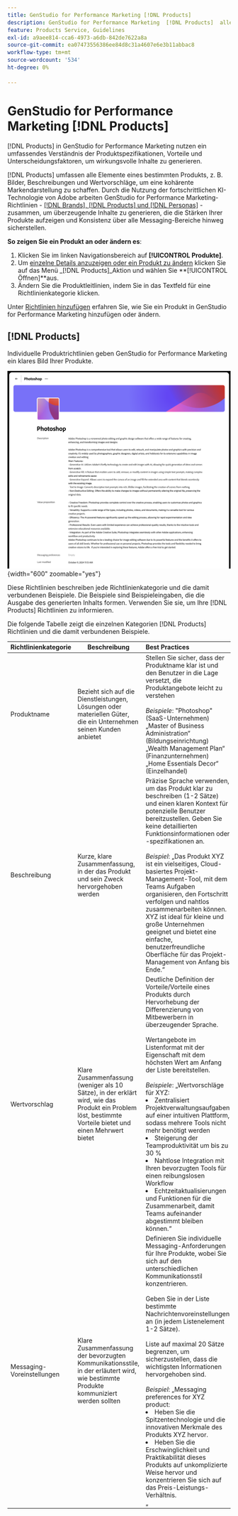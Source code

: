 ```yaml
---
title: GenStudio for Performance Marketing [!DNL Products]
description: GenStudio for Performance Marketing  [!DNL Products]  alle Aspekte Ihres Produkts - Bilder, Beschreibungen und Wertvorschläge - ein, um relevante Inhalte zu erstellen, die die Stärken von Produkten hervorheben und die Konsistenz der Produkt-Botschaften gewährleisten.
feature: Products Service, Guidelines
exl-id: a9aee814-cca6-4973-a6db-842de7622a8a
source-git-commit: ea07473556386ee84d8c31a4607e6e3b11abbac8
workflow-type: tm+mt
source-wordcount: '534'
ht-degree: 0%

---
```


# GenStudio for Performance Marketing [!DNL Products]

[!DNL Products] in GenStudio for Performance Marketing nutzen ein umfassendes Verständnis der Produktspezifikationen, Vorteile und Unterscheidungsfaktoren, um wirkungsvolle Inhalte zu generieren.

[!DNL Products] umfassen alle Elemente eines bestimmten Produkts, z. B. Bilder, Beschreibungen und Wertvorschläge, um eine kohärente Markendarstellung zu schaffen. Durch die Nutzung der fortschrittlichen KI-Technologie von Adobe arbeiten GenStudio for Performance Marketing-Richtlinien - [[!DNL Brands],  [!DNL Products] und  [!DNL Personas]](/help/user-guide/guidelines/overview.md) - zusammen, um überzeugende Inhalte zu generieren, die die Stärken Ihrer Produkte aufzeigen und Konsistenz über alle Messaging-Bereiche hinweg sicherstellen.

**So zeigen Sie ein Produkt an oder ändern es**:

1. Klicken Sie im linken Navigationsbereich auf **[!UICONTROL Produkte]**.
1. Um [einzelne Details anzuzeigen oder ein Produkt zu ändern](add-guidelines.md#manage-products) klicken Sie auf das Menü _[!DNL Products]_Aktion und wählen Sie **[!UICONTROL Öffnen]**aus.
1. Ändern Sie die Produktleitlinien, indem Sie in das Textfeld für eine Richtlinienkategorie klicken.

Unter [Richtlinien hinzufügen](add-guidelines.md) erfahren Sie, wie Sie ein Produkt in GenStudio for Performance Marketing hinzufügen oder ändern.

## [!DNL Products]

Individuelle Produktrichtlinien geben GenStudio for Performance Marketing ein klares Bild Ihrer Produkte.

![Produktrichtlinien](/help/assets/products.png){width="600" zoomable="yes"}

Diese Richtlinien beschreiben jede Richtlinienkategorie und die damit verbundenen Beispiele. Die Beispiele sind Beispieleingaben, die die Ausgabe des generierten Inhalts formen. Verwenden Sie sie, um Ihre [!DNL Products] Richtlinien zu informieren.

Die folgende Tabelle zeigt die einzelnen Kategorien [!DNL Products] Richtlinien und die damit verbundenen Beispiele.

| Richtlinienkategorie | Beschreibung | Best Practices |
| ------------------| ----------------| :---------- |
| Produktname | Bezieht sich auf die Dienstleistungen, Lösungen oder materiellen Güter, die ein Unternehmen seinen Kunden anbietet | Stellen Sie sicher, dass der Produktname klar ist und den Benutzer in die Lage versetzt, die Produktangebote leicht zu verstehen <br><br>_Beispiele_: &quot;Photoshop&quot; (SaaS-Unternehmen)<br>„Master of Business Administration“ (Bildungseinrichtung)<br>„Wealth Management Plan“ (Finanzunternehmen)<br>„Home Essentials Decor“ (Einzelhandel) |
| Beschreibung | Kurze, klare Zusammenfassung, in der das Produkt und sein Zweck hervorgehoben werden | Präzise Sprache verwenden, um das Produkt klar zu beschreiben (1-2 Sätze) und einen klaren Kontext für potenzielle Benutzer bereitzustellen. Geben Sie keine detaillierten Funktionsinformationen oder -spezifikationen an.<br><br>_Beispiel_: „Das Produkt XYZ ist ein vielseitiges, Cloud-basiertes Projekt-Management-Tool, mit dem Teams Aufgaben organisieren, den Fortschritt verfolgen und nahtlos zusammenarbeiten können. XYZ ist ideal für kleine und große Unternehmen geeignet und bietet eine einfache, benutzerfreundliche Oberfläche für das Projekt-Management von Anfang bis Ende.“ |
| Wertvorschlag | Klare Zusammenfassung (weniger als 10 Sätze), in der erklärt wird, wie das Produkt ein Problem löst, bestimmte Vorteile bietet und einen Mehrwert bietet | Deutliche Definition der Vorteile/Vorteile eines Produkts durch Hervorhebung der Differenzierung von Mitbewerbern in überzeugender Sprache.<br><br>Wertangebote im Listenformat mit der Eigenschaft mit dem höchsten Wert am Anfang der Liste bereitstellen.<br><br>_Beispiele_: „Wertvorschläge für XYZ:<br><li>Zentralisiert Projektverwaltungsaufgaben auf einer intuitiven Plattform, sodass mehrere Tools nicht mehr benötigt werden</li><li>Steigerung der Teamproduktivität um bis zu 30 %</li><li>Nahtlose Integration mit Ihren bevorzugten Tools für einen reibungslosen Workflow</li><li>Echtzeitaktualisierungen und Funktionen für die Zusammenarbeit, damit Teams aufeinander abgestimmt bleiben können.“</li> |
| Messaging-Voreinstellungen | Klare Zusammenfassung der bevorzugten Kommunikationsstile, in der erläutert wird, wie bestimmte Produkte kommuniziert werden sollten | Definieren Sie individuelle Messaging-Anforderungen für Ihre Produkte, wobei Sie sich auf den unterschiedlichen Kommunikationsstil konzentrieren.<br><br>Geben Sie in der Liste bestimmte Nachrichtenvoreinstellungen an (in jedem Listenelement 1-2 Sätze).<br><br>Liste auf maximal 20 Sätze begrenzen, um sicherzustellen, dass die wichtigsten Informationen hervorgehoben sind.<br><br>_Beispiel_: „Messaging preferences for XYZ product:<li>Heben Sie die Spitzentechnologie und die innovativen Merkmale des Produkts XYZ hervor.</li><li>Heben Sie die Erschwinglichkeit und Praktikabilität dieses Produkts auf unkomplizierte Weise hervor und konzentrieren Sie sich auf das Preis-Leistungs-Verhältnis.</li>„ |
